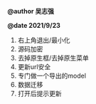 **@author 吴志强**

**@date 2021/9/23**

1. 右上角退出/最小化
2. 源码加密
3. 去掉原生框/去掉原生菜单
4. 更新url安全
5. 专门做一个导出的model
6. 数据迁移
7. 打开后提示更新
